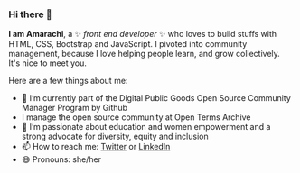 ### Hi there 👋

**I am Amarachi**, a ✨ _front end developer_ ✨ who loves to build stuffs with HTML, CSS, Bootstrap and JavaScript. I pivoted into community management, because I love helping people learn, and grow collectively. It's nice to meet you.

Here are a few things about me:
- 🌱 I’m currently part of the Digital Public Goods Open Source Community Manager Program by Github
- I manage the open source community at Open Terms Archive
- 👯 I’m passionate about education and women empowerment and a strong advocate for diversity, equity and inclusion
- 📫 How to reach me: [Twitter](https://twitter.com/amxrachijohnson) or [LinkedIn](https://linkedIn.com/in/amarachijohnson)
- 😄 Pronouns: she/her
